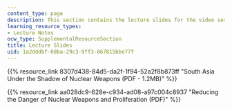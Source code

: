 ```yaml
---
content_type: page
description: This section contains the lecture slides for the video series.
learning_resource_types:
- Lecture Notes
ocw_type: SupplementalResourceSection
title: Lecture Slides
uid: 1a2dddbf-08ba-29c3-9ff3-867815bbe77f
---
```


{{% resource_link 8307d438-84d5-da2f-1f94-52a2f8b873ff "South Asia Under the Shadow of Nuclear Weapons (PDF - 1.2MB)" %}}

{{% resource_link aa028dc9-628e-c934-ad08-a97c004c8937 "Reducing the Danger of Nuclear Weapons and Proliferation (PDF)" %}}